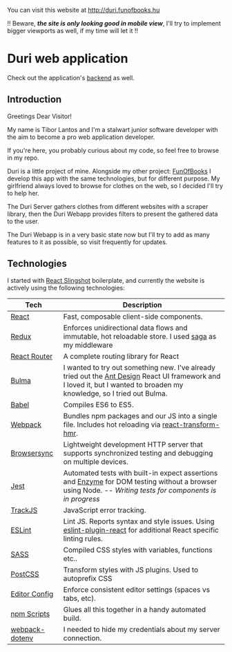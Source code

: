 You can visit this website at http://duri.funofbooks.hu

!! Beware, ***the site is only looking good in mobile view***, I'll try to implement bigger viewports as well, if my time will let it !!

# Duri web application

Check out the application's [backend](https://github.com/lantos14/duri) as well.

## Introduction

Greetings Dear Visitor!

My name is Tibor Lantos and I'm a stalwart junior software developer with the aim to become a pro web application developer.

If you're here, you probably curious about my code, so feel free to browse in my repo.

Duri is a little project of mine. Alongside my other project: [FunOfBooks](https://github.com/lantos14/funofbooks-webapp) I develop this app with the same technologies, but for different purpose. My girlfriend always loved to browse for clothes on the web, so I decided I'll try to help her. 

The Duri Server gathers clothes from different websites with a scraper library, then the Duri Webapp provides filters to present the gathered data to the user.

The Duri Webapp is in a very basic state now but I'll try to add as many features to it as possible, so visit frequently for updates.

## Technologies

I started with [React Slingshot](https://github.com/coryhouse/react-slingshot) boilerplate, and currently the website is actively using the following technologies:

| **Tech** | **Description** |
|----------|-------|
|  [React](https://facebook.github.io/react/)  |  Fast, composable client-side components. |
|  [Redux](http://redux.js.org)  |  Enforces unidirectional data flows and immutable, hot reloadable store. I used [saga](https://github.com/redux-saga/redux-saga) as my middleware  |
|  [React Router](https://github.com/reactjs/react-router) | A complete routing library for React |
|  [Bulma](https://bulma.io/) | I wanted to try out something new. I've already tried out the [Ant Design](https://ant.design/) React UI framework and I loved it, but I wanted to broaden my knowledge, so I tried out Bulma.
|  [Babel](http://babeljs.io) |  Compiles ES6 to ES5.  |
|  [Webpack](https://webpack.js.org) | Bundles npm packages and our JS into a single file. Includes hot reloading via [react-transform-hmr](https://www.npmjs.com/package/react-transform-hmr). |
|  [Browsersync](https://www.browsersync.io/) | Lightweight development HTTP server that supports synchronized testing and debugging on multiple devices. |
|  [Jest](https://facebook.github.io/jest/) | Automated tests with built-in expect assertions and [Enzyme](https://github.com/airbnb/enzyme) for DOM testing without a browser using Node. -- *Writing tests for components is in progress*|
|  [TrackJS](https://trackjs.com/) | JavaScript error tracking. |
|  [ESLint](http://eslint.org/)| Lint JS. Reports syntax and style issues. Using [eslint-plugin-react](https://github.com/yannickcr/eslint-plugin-react) for additional React specific linting rules. |
|  [SASS](http://sass-lang.com/) | Compiled CSS styles with variables, functions etc.. |
|  [PostCSS](https://github.com/postcss/postcss) | Transform styles with JS plugins. Used to autoprefix CSS |
|  [Editor Config](http://editorconfig.org) | Enforce consistent editor settings (spaces vs tabs, etc). | [IDE Plugins](http://editorconfig.org/#download) |
|  [npm Scripts](https://docs.npmjs.com/misc/scripts)| Glues all this together in a handy automated build. |
|  [webpack-dotenv](https://www.npmjs.com/package/dotenv-webpack)| I needed to hide my credentials about my server connection. |
